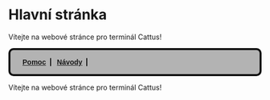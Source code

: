 # Hlavní stránka
Vítejte na webové stránce pro terminál Cattus!

<style>nav ul {list-style-type:none;background-color:#b3b3b3;border: 4px solid #111111;border-radius: 10px;font-family:sans-serif;font-weight:bold;padding: 16px;}nav ul li {display:inline;border-right: 2px solid #111111;padding-right: 8px;padding-left: 8px;}</style>

<nav>
<ul>
<li><a href="pomoc.html">Pomoc</a></li>
<li><a href="navody.html">Návody</a></li>
</ul>
</nav>

Vítejte na webové stránce pro terminál Cattus!
